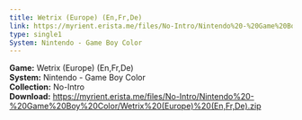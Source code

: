```yaml
---
title: Wetrix (Europe) (En,Fr,De)
link: https://myrient.erista.me/files/No-Intro/Nintendo%20-%20Game%20Boy%20Color/Wetrix%20(Europe)%20(En,Fr,De).zip
type: single1
System: Nintendo - Game Boy Color
---
```

<b>Game:</b> Wetrix (Europe) (En,Fr,De)<br>
<b>System:</b> Nintendo - Game Boy Color<br>
<b>Collection:</b> No-Intro<br>
<b>Download:</b> https://myrient.erista.me/files/No-Intro/Nintendo%20-%20Game%20Boy%20Color/Wetrix%20(Europe)%20(En,Fr,De).zip